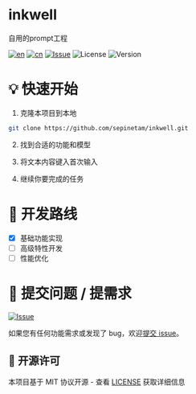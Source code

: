 # inkwell
自用的prompt工程

[![en](https://img.shields.io/badge/lang-English-red.svg)](../../README.md)
[![cn](https://img.shields.io/badge/语言-中文-yellow.svg)](README_zh.md)
[![Issue](https://img.shields.io/badge/Issue-report-green.svg)](https://github.com/sepinetam/inkwell/issues/new)
![License](https://img.shields.io/badge/license-MIT-blue.svg)
![Version](https://img.shields.io/badge/version-0.0.1-green.svg)

# 💡 快速开始
1. 克隆本项目到本地

```bash
git clone https://github.com/sepinetam/inkwell.git
```

2. 找到合适的功能和模型

3. 将文本内容键入首次输入

4. 继续你要完成的任务

# 🚀 开发路线

- [x] 基础功能实现
- [ ] 高级特性开发
- [ ] 性能优化

# 🐛 提交问题 / 提需求
[![Issue](https://img.shields.io/badge/Issue-report-green.svg)](https://github.com/sepinetam/inkwell/issues/new)

如果您有任何功能需求或发现了 bug，欢迎[提交 issue](https://github.com/sepinetam/inkwell/issues/new)。

## 📄 开源许可

本项目基于 MIT 协议开源 - 查看 [LICENSE](LICENSE) 获取详细信息
